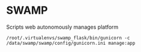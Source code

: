 # SWAMP
Scripts web autonomously manages platform
```
/root/.virtualenvs/swamp_flask/bin/gunicorn -c /data/swamp/swamp/config/gunicorn.ini manage:app
```
